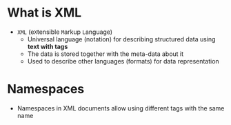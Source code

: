 # What is XML
* `XML` (e`X`tensible `M`arkup `L`anguage)
  * Universal language (notation) for describing structured data using **text with tags**
  * The data is stored together with the meta-data about it
  * Used to describe other languages (formats) for data representation

# Namespaces
* Namespaces in XML documents allow using different tags with the same name
